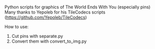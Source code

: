 Python scripts for graphics of The World Ends With You (especially pins)
Many thanks to Yepoleb for his TileCodecs scripts (https://github.com/Yepoleb/TileCodecs)

How to use:
1. Cut pins with separate.py
2. Convert them with convert_to_img.py
